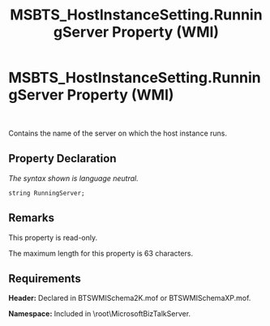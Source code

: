 ﻿---
title: MSBTS_HostInstanceSetting.RunningServer Property (WMI)
TOCTitle: MSBTS_HostInstanceSetting.RunningServer Property (WMI)
ms:assetid: ac6d00eb-7e3e-4a99-8f51-7f6688ec0e4a
ms:mtpsurl: https://msdn.microsoft.com/en-us/library/Aa578025(v=BTS.80)
ms:contentKeyID: 51530468
ms.date: 08/30/2017
mtps_version: v=BTS.80
---

# MSBTS\_HostInstanceSetting.RunningServer Property (WMI)

 

Contains the name of the server on which the host instance runs.

## Property Declaration

*The syntax shown is language neutral.*

``` 
string RunningServer;  
```

## Remarks

This property is read-only.

The maximum length for this property is 63 characters.

## Requirements

**Header:** Declared in BTSWMISchema2K.mof or BTSWMISchemaXP.mof.

**Namespace:** Included in \\root\\MicrosoftBizTalkServer.

